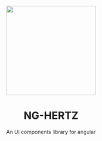 <p align="center">
  <a href="https://www.rorry.cn/ng-hertz">
    <img width="244" src="https://rorry.cn/osp/svg/hertz-logo.svg">
  </a>
</p>
<h1 align="center">NG-HERTZ</h1>
<div align="center">
  An UI components library for angular
</div>
